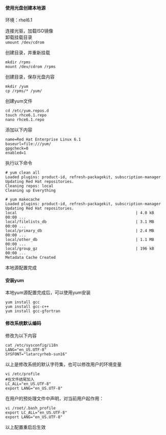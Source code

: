 #### 使用光盘创建本地源
环境：rhel6.1  

连接光驱，加载ISO镜像  
卸载挂载目录  
`umount /dev/cdrom`

创建目录，并重新挂载  
```
mkdir /rpms
mount /dev/cdrom /rpms
```

创建目录，保存光盘内容  
```
mkdir /yum
cp /rpms/* /yum/
```

创建yum文件  
```
cd /etc/yum.repos.d
touch rhce6.1.repo
nano rhce6.1.repo
```
添加以下内容  
```
name=Red Hat Enterprise Linux 6.1
baseurl=file:///yum/
gpgcheck=0
enabled=1
```

执行以下命令
```
# yum clean all
Loaded plugins: product-id, refresh-packagekit, subscription-manager
Updating Red Hat repositories.
Cleaning repos: local
Cleaning up Everything
```

```
# yum makecache
Loaded plugins: product-id, refresh-packagekit, subscription-manager
Updating Red Hat repositories.
local                                                    | 4.0 kB     00:00 ... 
local/filelists_db                                       | 3.1 MB     00:00 ... 
local/primary_db                                         | 2.4 MB     00:00 ... 
local/other_db                                           | 1.1 MB     00:00 ... 
local/group_gz                                           | 196 kB     00:00 ... 
Metadata Cache Created
```

本地源配置完成

#### 安装yum
本地yum源配置完成后，可以使用yum安装  
```
yum install gcc
yum install gcc-c++
yum install gcc-gfortran
```

#### 修改系统默认编码

修改为以下内容  
```
cat /etc/sysconfig/i18n 
LANG="en_US.UTF-8"
SYSFONT="latarcyrheb-sun16"
```

以上是修改系统的默认字符集，也可以修改用户的环境变量  
```
vi /etc/profile
#在文件结尾加入
LC_ALL="en_US.UTF-8"
export LANG="en_US.UTF-8"
```
在用户的预处理文件中声明，对当前用户起作用：  
```
vi /root/.bash_profile
export LC_ALL="en_US.UTF-8"
export LANG="en_US.UTF-8"
```
以上配置重启后生效  

